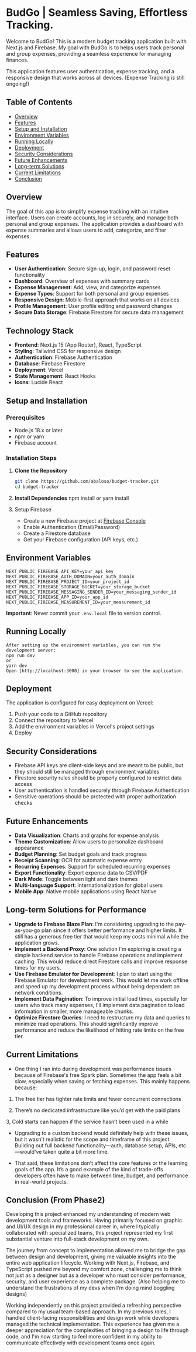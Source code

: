 # BudGo | Seamless Saving, Effortless Tracking.

Welcome to BudGo! This is a modern budget tracking application built with Next.js and Firebase. My goal with BudGo is to helps users track personal and group expenses, providing a seamless experience for managing finances. 

This application features user authentication, expense tracking, and a responsive design that works across all devices. (Expense Tracking is still ongoing!)

## Table of Contents

- [Overview](#overview)
- [Features](#features)
- [Setup and Installation](#setup-and-installation)
- [Environment Variables](#environment-variables)
- [Running Locally](#running-locally)
- [Deployment](#deployment)
- [Security Considerations](#security-considerations)
- [Future Enhancements](#future-enhancements)
- [Long-term Solutions](#long-term-solutions-for-performance)
- [Current Limitations](#current-limitations)
- [Conclusion](#conclusion-from-phase2)


## Overview

The goal of this app is to simplify expense tracking with an intuitive interface. Users can create accounts, log in securely, and manage both personal and group expenses. The application provides a dashboard with expense summaries and allows users to add, categorize, and filter expenses.

## Features

- **User Authentication**: Secure sign-up, login, and password reset functionality
- **Dashboard**: Overview of expenses with summary cards
- **Expense Management**: Add, view, and categorize expenses
- **Expense Types**: Support for both personal and group expenses
- **Responsive Design**: Mobile-first approach that works on all devices
- **Profile Management**: User profile editing and password changes
- **Secure Data Storage**: Firebase Firestore for secure data management

## Technology Stack

- **Frontend**: Next.js 15 (App Router), React, TypeScript
- **Styling**: Tailwind CSS for responsive design
- **Authentication**: Firebase Authentication
- **Database**: Firebase Firestore
- **Deployment**: Vercel
- **State Management**: React Hooks
- **Icons**: Lucide React

## Setup and Installation

### Prerequisites

- Node.js 18.x or later
- npm or yarn
- Firebase account

### Installation Steps

1. **Clone the Repository**
   ```bash
   git clone https://github.com/abaloso/budget-tracker.git
   cd budget-tracker

2. **Install Dependencies**
    npm install
    or
    yarn install

3. Setup Firebase
    - Create a new Firebase project at [Firebase Console](https://console.firebase.google.com/)
    - Enable Authentication (Email/Password)
    - Create a Firestore database
    - Get your Firebase configuration (API keys, etc.)

## Environment Variables
    NEXT_PUBLIC_FIREBASE_API_KEY=your_api_key
    NEXT_PUBLIC_FIREBASE_AUTH_DOMAIN=your_auth_domain
    NEXT_PUBLIC_FIREBASE_PROJECT_ID=your_project_id
    NEXT_PUBLIC_FIREBASE_STORAGE_BUCKET=your_storage_bucket
    NEXT_PUBLIC_FIREBASE_MESSAGING_SENDER_ID=your_messaging_sender_id
    NEXT_PUBLIC_FIREBASE_APP_ID=your_app_id
    NEXT_PUBLIC_FIREBASE_MEASUREMENT_ID=your_measurement_id
**Important**: Never commit your `.env.local` file to version control.

## Running Locally
    After setting up the environment variables, you can run the development server:
    npm run dev
    or
    yarn dev
    Open [http://localhost:3000] in your browser to see the application.

## Deployment
The application is configured for easy deployment on Vercel:
1. Push your code to a GitHub repository
2. Connect the repository to Vercel
3. Add the environment variables in Vercel's project settings
4. Deploy

## Security Considerations
- Firebase API keys are client-side keys and are meant to be public, but they should still be managed through environment variables
- Firestore security rules should be properly configured to restrict data access
- User authentication is handled securely through Firebase Authentication
- Sensitive operations should be protected with proper authorization checks

## Future Enhancements
- **Data Visualization**: Charts and graphs for expense analysis
- **Theme Customization**: Allow users to personalize dashboard appearance
- **Budget Planning**: Set budget goals and track progress
- **Receipt Scanning**: OCR for automatic expense entry
- **Recurring Expenses**: Support for scheduled recurring expenses
- **Export Functionality**: Export expense data to CSV/PDF
- **Dark Mode**: Toggle between light and dark themes
- **Multi-language Support**: Internationalization for global users
- **Mobile App**: Native mobile applications using React Native

## Long-term Solutions for Performance
- **Upgrade to Firebase Blaze Plan**: I'm considering upgrading to the pay-as-you-go plan since it offers better performance and higher limits. It still has a generous free tier that would keep my costs minimal while the application grows.
- **Implement a Backend Proxy**: One solution I'm exploring is creating a simple backend service to handle Firebase operations and implement caching. This would reduce direct Firestore calls and improve response times for my users.
- **Use Firebase Emulator for Development**: I plan to start using the Firebase Emulator for development work. This would let me work offline and speed up my development process without being dependent on network conditions.
- **Implement Data Pagination**: To improve initial load times, especially for users who track many expenses, I'll implement data pagination to load information in smaller, more manageable chunks.
- **Optimize Firestore Queries**: I need to restructure my data and queries to minimize read operations. This should significantly improve performance and reduce the likelihood of hitting rate limits on the free tier.

## Current Limitations
- One thing I ran into during development was performance issues because of Firebase's free Spark plan. Sometimes the app feels a bit slow, especially when saving or fetching expenses. This mainly happens because:

1. The free tier has tighter rate limits and fewer concurrent connections

2. There’s no dedicated infrastructure like you’d get with the paid plans

3, Cold starts can happen if the service hasn’t been used in a while

- Upgrading to a custom backend would definitely help with these issues, but it wasn’t realistic for the scope and timeframe of this project. Building out full backend functionality—auth, database setup, APIs, etc.—would’ve taken quite a bit more time.

- That said, these limitations don’t affect the core features or the learning goals of the app. It’s a good example of the kind of trade-offs developers often have to make between time, budget, and performance in real-world projects.

## Conclusion (From Phase2)
Developing this project enhanced my understanding of modern web development tools and frameworks. Having primarily focused on graphic and UI/UX design in my professional career in, where I typically collaborated with specialized teams, this project represented my first substantial venture into full-stack development on my own.

The journey from concept to implementation allowed me to bridge the gap between design and development, giving me valuable insights into the entire web application lifecycle. Working with Next.js, Firebase, and TypeScript pushed me beyond my comfort zone, challenging me to think not just as a designer but as a developer who must consider performance, security, and user experience as a complete package. (Also helping me to understand the frustrations of my devs when I'm doing mind boggling designs)

Working independently on this project provided a refreshing perspective compared to my usual team-based approach. In my previous roles, I handled client-facing responsibilities and design work while developers managed the technical implementation. This experience has given me a deeper appreciation for the complexities of bringing a design to life through code, and I'm now starting to feel more confident in my ability to communicate effectively with development teams once again.